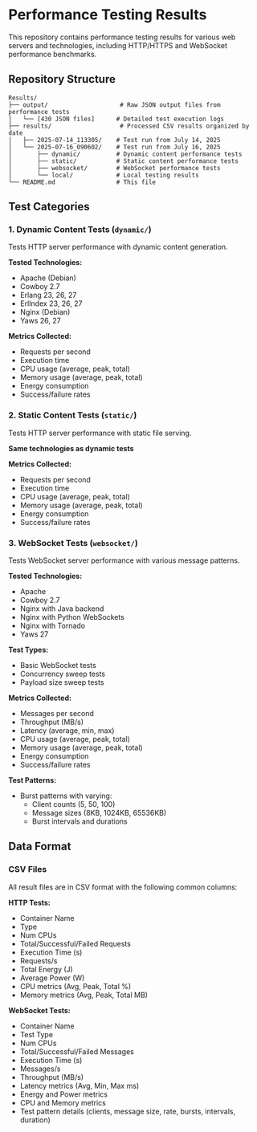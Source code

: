# Performance Testing Results

This repository contains performance testing results for various web servers and technologies, including HTTP/HTTPS and WebSocket performance benchmarks.

## Repository Structure

```
Results/
├── output/                    # Raw JSON output files from performance tests
│   └── [430 JSON files]      # Detailed test execution logs
├── results/                   # Processed CSV results organized by date
│   ├── 2025-07-14_113305/    # Test run from July 14, 2025
│   └── 2025-07-16_090602/    # Test run from July 16, 2025
│       ├── dynamic/          # Dynamic content performance tests
│       ├── static/           # Static content performance tests
│       ├── websocket/        # WebSocket performance tests
│       └── local/            # Local testing results
└── README.md                 # This file
```

## Test Categories

### 1. Dynamic Content Tests (`dynamic/`)
Tests HTTP server performance with dynamic content generation.

**Tested Technologies:**
- Apache (Debian)
- Cowboy 2.7
- Erlang 23, 26, 27
- ErlIndex 23, 26, 27
- Nginx (Debian)
- Yaws 26, 27

**Metrics Collected:**
- Requests per second
- Execution time
- CPU usage (average, peak, total)
- Memory usage (average, peak, total)
- Energy consumption
- Success/failure rates

### 2. Static Content Tests (`static/`)
Tests HTTP server performance with static file serving.

**Same technologies as dynamic tests**

**Metrics Collected:**
- Requests per second
- Execution time
- CPU usage (average, peak, total)
- Memory usage (average, peak, total)
- Energy consumption
- Success/failure rates

### 3. WebSocket Tests (`websocket/`)
Tests WebSocket server performance with various message patterns.

**Tested Technologies:**
- Apache
- Cowboy 2.7
- Nginx with Java backend
- Nginx with Python WebSockets
- Nginx with Tornado
- Yaws 27

**Test Types:**
- Basic WebSocket tests
- Concurrency sweep tests
- Payload size sweep tests

**Metrics Collected:**
- Messages per second
- Throughput (MB/s)
- Latency (average, min, max)
- CPU usage (average, peak, total)
- Memory usage (average, peak, total)
- Energy consumption
- Success/failure rates

**Test Patterns:**
- Burst patterns with varying:
  - Client counts (5, 50, 100)
  - Message sizes (8KB, 1024KB, 65536KB)
  - Burst intervals and durations

## Data Format

### CSV Files
All result files are in CSV format with the following common columns:

**HTTP Tests:**
- Container Name
- Type
- Num CPUs
- Total/Successful/Failed Requests
- Execution Time (s)
- Requests/s
- Total Energy (J)
- Average Power (W)
- CPU metrics (Avg, Peak, Total %)
- Memory metrics (Avg, Peak, Total MB)

**WebSocket Tests:**
- Container Name
- Test Type
- Num CPUs
- Total/Successful/Failed Messages
- Execution Time (s)
- Messages/s
- Throughput (MB/s)
- Latency metrics (Avg, Min, Max ms)
- Energy and Power metrics
- CPU and Memory metrics
- Test pattern details (clients, message size, rate, bursts, intervals, duration)
